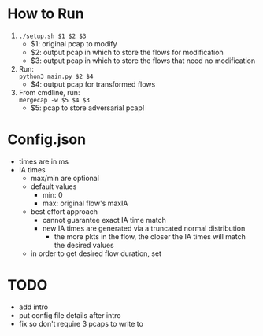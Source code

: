 # How to Run #
1) `./setup.sh $1 $2 $3`<br/>
    * $1: original pcap to modify
    * $2: output pcap in which to store the flows for modification
    * $3: output pcap in which to store the flows that need no modification
2) Run:<br/>
    `python3 main.py $2 $4`<br/>
    * $4: output pcap for transformed flows
3) From cmdline, run:<br/>
    `mergecap -w $5 $4 $3`
    * $5: pcap to store adversarial pcap!


# Config.json #
- times are in ms
- IA times
    - max/min are optional
    - default values
        - min: 0
        - max: original flow's maxIA
    - best effort approach
        - cannot guarantee exact IA time match
        - new IA times are generated via a truncated normal distribution
            - the more pkts in the flow, the closer the IA times will match the desired values
    - in order to get desired flow duration, set 
# TODO
* add intro
* put config file details after intro
* fix so don't require 3 pcaps to write to